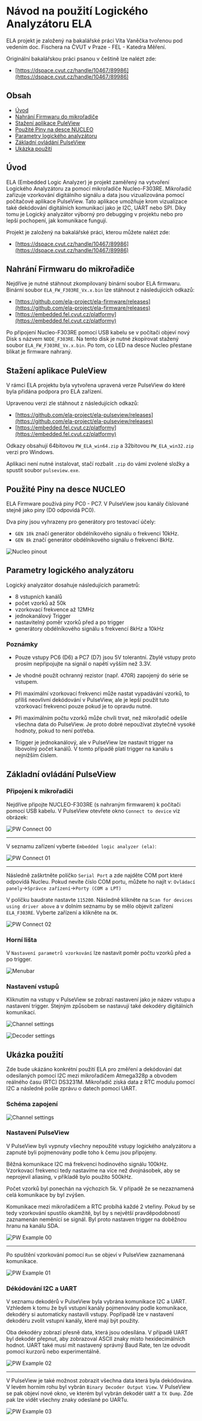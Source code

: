 # Návod na použití Logického Analyzátoru ELA

ELA projekt je založený na bakalářské práci Víta Vaněčka tvořenou pod vedením doc. Fischera na ČVUT v Praze - FEL - Katedra Měření.

Originální bakalářskou práci psanou v češtině lze nalézt zde:
 - [https://dspace.cvut.cz/handle/10467/89986](https://dspace.cvut.cz/handle/10467/89986)

## Obsah

- [Úvod](#introduction)
- [Nahrání Firmwaru do mikrořadiče](#firmware-download)
- [Stažení aplikace PuleView](#pulseview-download)
- [Použité Piny na desce NUCLEO](#nucleo-pinout)
- [Parametry logického analyzátoru](#parameters)
- [Základní ovládání PulseView](#basic-usage)
- [Ukázka použití](#usage-example)

## <a name="introduction"></a> Úvod

ELA (Embedded Logic Analyzer) je projekt zaměřený na vytvoření Logického Analyzátoru za pomocí mikrořadiče Nucleo-F303RE. Mikrořadič zařizuje vzorkování digitálního signálu a data jsou vizualizována pomocí počítačové aplikace PulseView. Tato aplikace umožňuje krom vizualizace také dekódování digitálních komunikací jako je I2C, UART nebo SPI. Díky tomu je Logický analyzátor výborný pro debugging v projektu nebo pro lepší pochopení, jak komunikace fungují.

Projekt je založený na bakalářské práci, kterou můžete nalézt zde:

- [https://dspace.cvut.cz/handle/10467/89986](https://dspace.cvut.cz/handle/10467/89986)

## <a name="firmware-download"></a> Nahrání Firmwaru do mikrořadiče

Nejdříve je nutné stáhnout zkompilovaný binární soubor ELA firmwaru.
Binární soubor `ELA_FW_F303RE_Vx.x.bin` lze stáhnout z následujících odkazů:

- [https://github.com/ela-project/ela-firmware/releases](https://github.com/ela-project/ela-firmware/releases)
- [https://embedded.fel.cvut.cz/platformy](https://embedded.fel.cvut.cz/platformy)

Po připojení Nucleo-F303RE pomocí USB kabelu se v počítači objeví nový Disk s názvem `NODE_F303RE`. Na tento disk je nutné zkopírovat stažený soubor `ELA_FW_F303RE_Vx.x.bin`. Po tom, co LED na desce Nucleo přestane blikat je firmware nahraný.

<P style="page-break-before: always">

## <a name="pulseview-download"></a> Stažení aplikace PuleView

V rámci ELA projektu byla vytvořena upravená verze PulseView do které byla přidána podpora pro ELA zařízení.

Upravenou verzi zle stáhnout z následujících odkazů:

- [https://github.com/ela-project/ela-pulseview/releases](https://github.com/ela-project/ela-pulseview/releases)
- [https://embedded.fel.cvut.cz/platformy](https://embedded.fel.cvut.cz/platformy)

Odkazy obsahují 64bitovou `PW_ELA_win64.zip` a 32bitovou `PW_ELA_win32.zip` verzi pro Windows. 

Aplikaci není nutné instalovat, stačí rozbalit `.zip` do vámi zvolené složky a spustit soubor `pulseview.exe`.

## <a name="nucleo-pinout"></a> Použité Piny na desce NUCLEO

ELA Firmware používá piny PC0 - PC7. V PulseView jsou kanály číslované stejně jako piny (D0 odpovídá PC0).

Dva piny jsou vyhrazeny pro generátory pro testovací účely:
- `GEN 10k` značí generátor obdélníkového signálu o frekvenci 10kHz.
- `GEN 8k` značí generátor obdélníkového signálu o frekvenci 8kHz.

![Nucleo pinout](./images/Nucleo_Pinout.svg)

<P style="page-break-before: always">

## <a name="parameters"></a> Parametry logického analyzátoru

Logický analyzátor dosahuje následujících parametrů:

- 8 vstupních kanálů
- počet vzorků až 50k
- vzorkovací frekvence až 12MHz
- jednokanálový Trigger
- nastavitelný poměr vzorků před a po trigger
- generátory obdélníkového signálu s frekvencí 8kHz a 10kHz

### Poznámky

- Pouze vstupy PC6 (D6) a PC7 (D7) jsou 5V tolerantní. Zbylé vstupy proto prosím nepřipojujte na signál o napětí vyšším než 3.3V.

- Je vhodné použít ochranný rezistor (např. 470R) zapojený do série se vstupem.

- Při maximální vzorkovací frekvenci může nastat vypadávání vzorků, to příliš neovlivní dekódování v PulseView, ale je lepší použít tuto vzorkovací frekvenci pouze pokud je to opravdu nutné.

- Při maximálním počtu vzorků může chvíli trvat, než mikrořadič odešle všechna data do PulseView. Je proto dobré nepoužívat zbytečně vysoké hodnoty, pokud to není potřeba.

- Trigger je jednokanálový, ale v PulseView lze nastavit trigger na libovolný počet kanálů. V tomto případě platí trigger na kanálu s nejnižším číslem.

<P style="page-break-before: always">

## <a name="basic-usage"></a> Základní ovládání PulseView

### Připojení k mikrořadiči

Nejdříve připojte NUCLEO-F303RE (s nahraným firmwarem) k počítači pomocí USB kabelu.
V PulseView otevřete okno `Connect to device` viz obrázek:

![PW Connect 00](./images/PW_Connect_00.png)

---

V seznamu zařízení vyberte `Embedded logic analyzer (ela)`:

![PW Connect 01](./images/PW_Connect_01.png)

---

Následně zaškrtněte políčko `Serial Port` a zde najděte COM port které odpovídá Nucleu. Pokud nevíte číslo COM portu, můžete ho najít v:
`Ovládací panely`->`Správce zařízení`->`Porty (COM a LPT)`

V políčku baudrate nastavte `115200`. Následně klikněte na `Scan for devices using driver above` a v dolním seznamu by se mělo objevit zařízení `ELA_F303RE`. Vyberte zařízení a klikněte na `OK`.

![PW Connect 02](./images/PW_Connect_02.png)

<P style="page-break-before: always">

### Horní lišta

V `Nastavení parametrů vzorkování` lze nastavit poměr počtu vzorků před a po trigger.

![Menubar](./images/PW_Menubar.svg)

### Nastavení vstupů

Kliknutím na vstupy v PulseView se zobrazí nastavení jako je název vstupu a nastavení trigger. Stejným způsobem se nastavují také dekodéry digitálních komunikací.

![Channel settings](./images/Channel_settings.png)

![Decoder settings](./images/Decoder_settings.png)

<P style="page-break-before: always">

## <a name="usage-example"></a> Ukázka použití

Zde bude ukázáno konkrétní použití ELA pro změření a dekódování dat odesílaných pomocí I2C mezi mikrořadičem Atmega328p a obvodem reálného času (RTC) DS3231M.
Mikrořadič získá data z RTC modulu pomocí I2C a následně pošle zprávu o datech pomocí UART.

### Schéma zapojení

![Channel settings](./images/Testing_circuit_diagram.svg)

<P style="page-break-before: always">

### Nastavení PulseView

V PulseView byli vypnuty všechny nepoužité vstupy logického analyzátoru a zapnuté byli pojmenovány podle toho k čemu jsou připojeny. 

Běžná komunikace I2C má frekvenci hodinového signálu 100kHz. Vzorkovací frekvenci tedy nastavíme na více než dvojnásobek, aby se neprojevil aliasing, v příkladě bylo použito 500kHz.

Počet vzorků byl ponechán na výchozích 5k. V případě že se nezaznamená celá komunikace by byl zvýšen.

Komunikace mezi mikrořadičem a RTC probíhá každé 2 vteřiny. Pokud by se tedy vzorkování spustilo okamžitě, byl by s největší pravděpodobností zaznamenán neměnící se signál. Byl proto nastaven trigger na doběžnou hranu na kanálu SDA.

![PW Example 00](./images/PW_Example_00.png)

---

<P style="page-break-before: always">

Po spuštění vzorkování pomocí `Run` se objeví v PulseView zaznamenaná komunikace.

![PW Example 01](./images/PW_Example_01.png)

<P style="page-break-before: always">

### Dékódování I2C a UART

V seznamu dekodérů v PulseView byla vybrána komunikace I2C a UART. Vzhledem k tomu že byli vstupní kanály pojmenovány podle komunikace, dekodéry si automaticky nastavili vstupy. Popřípadě lze v nastavení dekodéru zvolit vstupní kanály, které mají být použity. 

Oba dekodéry zobrazí přesně data, která jsou odesílána. V případě UART byl dekodér přepnut, aby zobrazoval ASCII znaky místo hexidecimálních hodnot. UART také musí mít nastavený správný Baud Rate, ten lze odvodit pomocí kurzorů nebo experimentálně.

![PW Example 02](./images/PW_Example_02.png)

---

<P style="page-break-before: always">

V PulseView je také možnost zobrazit všechna data která byla dekódována. V levém horním rohu byl vybrán `Binary Decoder Output View`. V PulseView se pak objeví nové okno, ve kterém byl vybrán dekodér `UART` a `TX Dump`. Zde pak lze vidět všechny znaky odeslané po UARTu.

![PW Example 03](./images/PW_Example_03.png)
